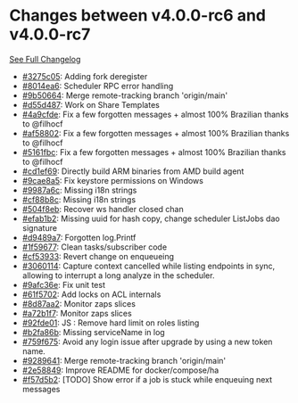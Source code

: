 # Changes between v4.0.0-rc6 and v4.0.0-rc7

[See Full Changelog](https://github.com/pydio/cells/compare/v4.0.0-rc6...v4.0.0-rc7)

- [#3275c05](https://github.com/pydio/cells/commit/3275c0597c384fbd1b6d724a18ed8aacc4c3acb9): Adding fork deregister
- [#8014ea6](https://github.com/pydio/cells/commit/8014ea6840e0ac8d2e105441d9600a2405e97eae): Scheduler RPC error handling
- [#9b50664](https://github.com/pydio/cells/commit/9b506640304c7b238d0dfe40cc0be447b054007c): Merge remote-tracking branch 'origin/main'
- [#d55d487](https://github.com/pydio/cells/commit/d55d48708d11afccc4729f8d989b34bfab00e611): Work on Share Templates
- [#4a9cfde](https://github.com/pydio/cells/commit/4a9cfde16f4742b12605631eca45eb27815feb5f): Fix a few forgotten messages + almost 100% Brazilian thanks to @filhocf
- [#af58802](https://github.com/pydio/cells/commit/af588029c691127b9a5c51e126b800d5f1397d9a): Fix a few forgotten messages + almost 100% Brazilian thanks to @filhocf
- [#5161fbc](https://github.com/pydio/cells/commit/5161fbcc514aca72ac6230cf574e8874a66f255e): Fix a few forgotten messages + almost 100% Brazilian thanks to @filhocf
- [#cd1ef69](https://github.com/pydio/cells/commit/cd1ef695bc3f0dcf51396b12e4c4f38a2d67a25d): Directly build ARM binaries from AMD build agent
- [#9cae8a5](https://github.com/pydio/cells/commit/9cae8a5fc4136885cada24ab11e5f37064f2807e): Fix keystore permissions on Windows
- [#9987a6c](https://github.com/pydio/cells/commit/9987a6c5d8a6e90d3ffdefde24fb60acd1af5da5): Missing i18n strings
- [#cf88b8c](https://github.com/pydio/cells/commit/cf88b8c82224e95bbbdee6a76a48b7adfb2d8290): Missing i18n strings
- [#504f8eb](https://github.com/pydio/cells/commit/504f8eb0fc527b3256478b85d08bd19f3d9be82d): Recover ws handler closed chan
- [#efab1b2](https://github.com/pydio/cells/commit/efab1b2e78df55f70ccdd19619b370f621f4b458): Missing uuid for hash copy, change scheduler ListJobs dao signature
- [#d9489a7](https://github.com/pydio/cells/commit/d9489a7e7b25624c113f636010ebc2d4ba3ee2fd): Forgotten log.Printf
- [#1f59677](https://github.com/pydio/cells/commit/1f59677b035e04f1c0bd4f31568e17a404cb563d): Clean tasks/subscriber code
- [#cf53933](https://github.com/pydio/cells/commit/cf53933a3256a3ff1660f66b32852af9752856ed): Revert change on enqueueing
- [#3060114](https://github.com/pydio/cells/commit/3060114546b68556507cd5ed2b2891eea0bb8fa7): Capture context cancelled while listing endpoints in sync, allowing to interrupt a long analyze in the scheduler.
- [#9afc36e](https://github.com/pydio/cells/commit/9afc36efaa92c9c2fa2ebc0bcc1edc8c743d9594): Fix unit test
- [#61f5702](https://github.com/pydio/cells/commit/61f57029feb143596cdbac753baa33e94e055a34): Add locks on ACL internals
- [#8d87aa2](https://github.com/pydio/cells/commit/8d87aa25679c649e2100d88a1b204e367361a545): Monitor zaps slices
- [#a72b1f7](https://github.com/pydio/cells/commit/a72b1f715645cf3bbf5e5f09dc2d2bd26a1e4c0e): Monitor zaps slices
- [#92fde01](https://github.com/pydio/cells/commit/92fde010c8855b961dc9a0666d4eb1784bd719c2): JS : Remove hard limit on roles listing
- [#b2fa86b](https://github.com/pydio/cells/commit/b2fa86bc488f883b6f508437bb88f948eb659369): Missing serviceName in log
- [#759f675](https://github.com/pydio/cells/commit/759f675f18a1323a571bca364eb7b2cb74b08a9c): Avoid any login issue after upgrade by using a new token name.
- [#9289641](https://github.com/pydio/cells/commit/92896411ec7de12eec57db853abc880fe89e9007): Merge remote-tracking branch 'origin/main'
- [#2e58849](https://github.com/pydio/cells/commit/2e58849a74333ef03f343675398ba758271d7250): Improve README for docker/compose/ha
- [#f57d5b2](https://github.com/pydio/cells/commit/f57d5b21b439444801eacb8bd0bcadda630958cd): [TODO] Show error if a job is stuck while enqueuing next messages
